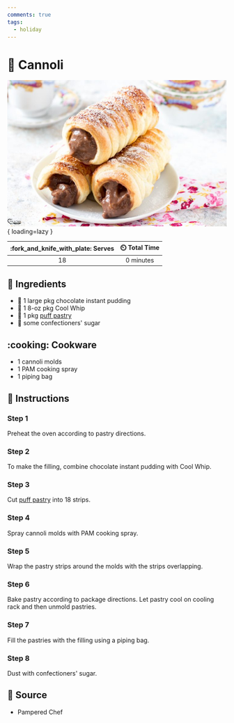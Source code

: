 ```yaml
---
comments: true
tags:
  - holiday
---
```

# :baguette_bread: Cannoli

![Cannoli][1]{ loading=lazy }

| :fork_and_knife_with_plate: Serves | :timer_clock: Total Time |
|:----------------------------------:|:-----------------------: |
| 18 | 0 minutes |

## :salt: Ingredients

- :chocolate_bar: 1 large pkg chocolate instant pudding
- :icecream: 1 8-oz pkg Cool Whip
- :pie: 1 pkg [puff pastry][2]
- :candy: some confectioners' sugar

## :cooking: Cookware

- 1 cannoli molds
- 1 PAM cooking spray
- 1 piping bag

## :pencil: Instructions

### Step 1

Preheat the oven according to pastry directions.

### Step 2

To make the filling, combine chocolate instant pudding with Cool Whip.

### Step 3

Cut [puff pastry][2] into 18 strips.

### Step 4

Spray cannoli molds with PAM cooking spray.

### Step 5

Wrap the pastry strips around the molds with the strips overlapping.

### Step 6

Bake pastry according to package directions. Let pastry cool on cooling rack and then unmold pastries.

### Step 7

Fill the pastries with the filling using a piping bag.

### Step 8

Dust with confectioners' sugar.

## :link: Source

- Pampered Chef

[1]: <../assets/images/cannoli.jpg>
[2]: <../ingredients/pastry-dough/puff-pastry.md>
